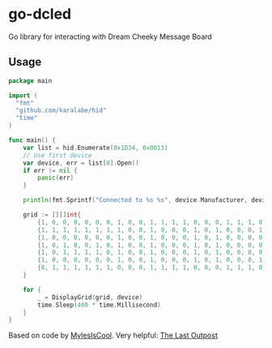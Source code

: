 
# go-dcled

Go library for interacting with Dream Cheeky Message Board

## Usage

```go
package main

import (
  "fmt"
  "github.com/karalabe/hid"
  "time"
)

func main() {
	var list = hid.Enumerate(0x1D34, 0x0013)
	// Use first device
	var device, err = list[0].Open()
	if err != nil {
		panic(err)
	}

	println(fmt.Sprintf("Connected to %s %s", device.Manufacturer, device.Product))

	grid := [][]int{
		{1, 0, 0, 0, 0, 0, 0, 1, 0, 0, 1, 1, 1, 1, 0, 0, 0, 1, 1, 1, 0},
		{1, 1, 1, 1, 1, 1, 1, 1, 0, 0, 1, 0, 0, 0, 1, 0, 1, 0, 0, 0, 1},
		{1, 0, 0, 0, 0, 0, 0, 1, 0, 0, 1, 0, 0, 0, 1, 0, 1, 0, 0, 0, 0},
		{1, 0, 1, 0, 0, 1, 0, 1, 0, 0, 1, 0, 0, 0, 1, 0, 1, 0, 0, 0, 0},
		{1, 0, 1, 1, 1, 1, 0, 1, 0, 0, 1, 0, 0, 0, 1, 0, 1, 0, 0, 0, 0},
		{1, 0, 0, 0, 0, 0, 0, 1, 0, 0, 1, 0, 0, 0, 1, 0, 1, 0, 0, 0, 1},
		{0, 1, 1, 1, 1, 1, 1, 0, 0, 0, 1, 1, 1, 1, 0, 0, 0, 1, 1, 1, 0},
	}

	for {
		_ = DisplayGrid(grid, device)
		time.Sleep(400 * time.Millisecond)
	}
}
``` 


Based on code by [MylesIsCool](https://gist.github.com/MylesIsCool/227a64a679fb0fc8432fe1c342f526dd). 
Very helpful: [The Last Outpost ](https://www.last-outpost.com/~malakai/dcled/)